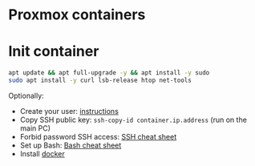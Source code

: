
# Proxmox containers

# Init container

```bash
apt update && apt full-upgrade -y && apt install -y sudo
sudo apt install -y curl lsb-release htop net-tools
```

Optionally:
- Create your user: [instructions](../linux-users.md#create-new-user)
- Copy SSH public key: `ssh-copy-id container.ip.address` (run on the main PC)
- Forbid password SSH access: [SSH cheat sheet](../ssh.md#server-set-up-ssh)
- Set up Bash: [Bash cheat sheet](../bash-setup.md)
- Install [docker](../docker.md)
